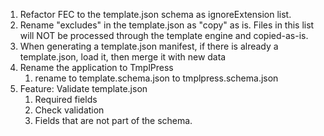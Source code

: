 1. Refactor FEC to the template.json schema as ignoreExtension list.
2. Rename "excludes" in the template.json as "copy" as is. Files in this list
   will NOT be processed through the template engine and copied-as-is.
3. When generating a template.json manifest, if there is already a template.json, load it, then merge it with new data
4. Rename the application to TmplPress
    1. rename to template.schema.json to tmplpress.schema.json
5. Feature: Validate template.json
   1. Required fields
   2. Check validation
   3. Fields that are not part of the schema.
